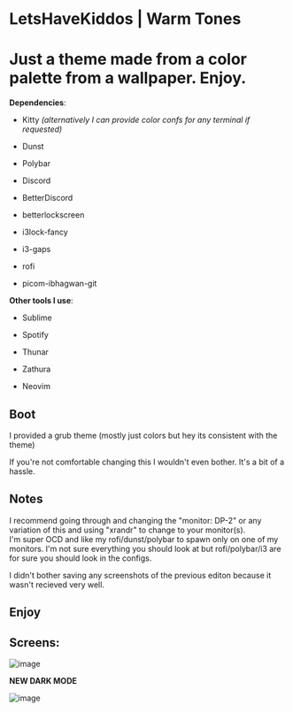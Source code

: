 
 **LetsHaveKiddos** | **Warm Tones**
===========================

Just a theme made from a color palette from a wallpaper. Enjoy.
===========================

**Dependencies**:

* Kitty *(alternatively I can provide color confs for any terminal if requested)*

* Dunst

* Polybar

* Discord

* BetterDiscord

* betterlockscreen

* i3lock-fancy

* i3-gaps

* rofi

* picom-ibhagwan-git

**Other tools I use**:

* Sublime

* Spotify

* Thunar

* Zathura

* Neovim

## Boot 

I provided a grub theme (mostly just colors but hey its consistent with the theme)

If you're not comfortable changing this I wouldn't even bother. It's a bit of a hassle.

## Notes

I recommend going through and changing the "monitor: DP-2" or any variation of this and using "xrandr" to change to your monitor(s).   
I'm super OCD and like my rofi/dunst/polybar to spawn only on one of my monitors. I'm not sure everything you should look at but rofi/polybar/i3 are for sure you should look in the configs. 

I didn't bother saving any screenshots of the previous editon because it wasn't recieved very well.

## Enjoy

## Screens:

![image](screenshots/reddit-screenshots.png)

**NEW DARK MODE**

![image](screenshots/dark-reddit-screenshots.png)

